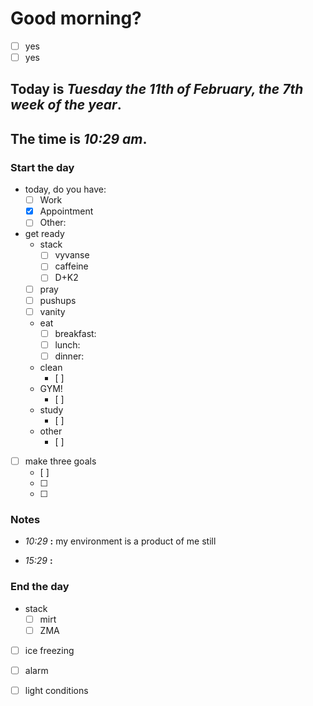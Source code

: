 # Good morning? 
* [ ] yes
* [ ] yes

## Today is ***Tuesday the 11th of February, the 7th week of the year***.
## The time is ***10:29 am***.
### Start the day
* today, do you have:
	* [ ] Work
	* [x] Appointment
	* [ ] Other:    

* get ready
	* stack
		* [ ] vyvanse
		* [ ] caffeine
		* [ ] D+K2
	* [ ] pray
	* [ ] pushups
	* [ ] vanity
	* eat
		* [ ] breakfast:
		* [ ] lunch:
		* [ ] dinner:
	* clean
		* [ ] 
	* GYM!
		* [ ] 
	* study
		* [ ] 
	* other
		* [ ] 
* [ ] make three goals
	* [ ]  
	* [ ]  
	* [ ] 

### Notes

* *10:29* **:**   my environment is a product of me still 

* *15:29* **:**   


### End the day
* stack
	* [ ] mirt
	* [ ] ZMA
* [ ] ice freezing
* [ ] alarm
* [ ] light conditions

